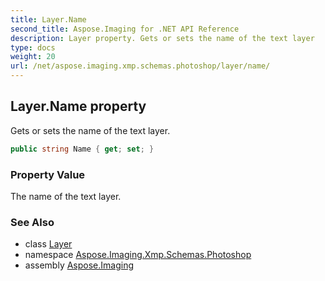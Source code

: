```yaml
---
title: Layer.Name
second_title: Aspose.Imaging for .NET API Reference
description: Layer property. Gets or sets the name of the text layer
type: docs
weight: 20
url: /net/aspose.imaging.xmp.schemas.photoshop/layer/name/
---
```

## Layer.Name property

Gets or sets the name of the text layer.

```csharp
public string Name { get; set; }
```

### Property Value

The name of the text layer.

### See Also

* class [Layer](../)
* namespace [Aspose.Imaging.Xmp.Schemas.Photoshop](../../layer/)
* assembly [Aspose.Imaging](../../../)


